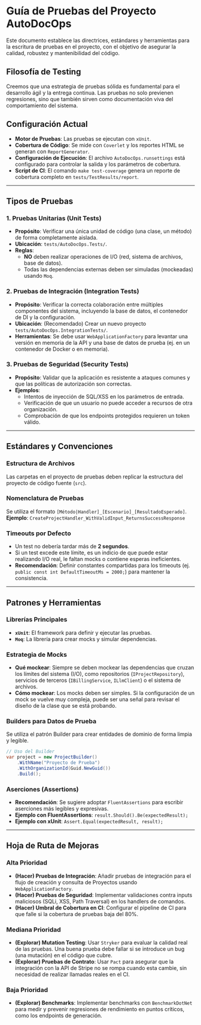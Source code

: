 # Guía de Pruebas del Proyecto AutoDocOps

Este documento establece las directrices, estándares y herramientas para la escritura de pruebas en el proyecto, con el objetivo de asegurar la calidad, robustez y mantenibilidad del código.

## Filosofía de Testing
Creemos que una estrategia de pruebas sólida es fundamental para el desarrollo ágil y la entrega continua. Las pruebas no solo previenen regresiones, sino que también sirven como documentación viva del comportamiento del sistema.

## Configuración Actual
- **Motor de Pruebas**: Las pruebas se ejecutan con `xUnit`.
- **Cobertura de Código**: Se mide con `Coverlet` y los reportes HTML se generan con `ReportGenerator`.
- **Configuración de Ejecución**: El archivo `AutoDocOps.runsettings` está configurado para controlar la salida y los parámetros de cobertura.
- **Script de CI**: El comando `make test-coverage` genera un reporte de cobertura completo en `tests/TestResults/report`.

---

## Tipos de Pruebas

### 1. Pruebas Unitarias (Unit Tests)
- **Propósito**: Verificar una única unidad de código (una clase, un método) de forma completamente aislada.
- **Ubicación**: `tests/AutoDocOps.Tests/`.
- **Reglas**:
    - **NO** deben realizar operaciones de I/O (red, sistema de archivos, base de datos).
    - Todas las dependencias externas deben ser simuladas (mockeadas) usando `Moq`.

### 2. Pruebas de Integración (Integration Tests)
- **Propósito**: Verificar la correcta colaboración entre múltiples componentes del sistema, incluyendo la base de datos, el contenedor de DI y la configuración.
- **Ubicación**: (Recomendado) Crear un nuevo proyecto `tests/AutoDocOps.IntegrationTests/`.
- **Herramientas**: Se debe usar `WebApplicationFactory` para levantar una versión en memoria de la API y una base de datos de prueba (ej. en un contenedor de Docker o en memoria).

### 3. Pruebas de Seguridad (Security Tests)
- **Propósito**: Validar que la aplicación es resistente a ataques comunes y que las políticas de autorización son correctas.
- **Ejemplos**:
    - Intentos de inyección de SQL/XSS en los parámetros de entrada.
    - Verificación de que un usuario no puede acceder a recursos de otra organización.
    - Comprobación de que los endpoints protegidos requieren un token válido.

---

## Estándares y Convenciones

### Estructura de Archivos
Las carpetas en el proyecto de pruebas deben replicar la estructura del proyecto de código fuente (`src`).

### Nomenclatura de Pruebas
Se utiliza el formato `[Método|Handler]_[Escenario]_[ResultadoEsperado]`.
**Ejemplo**: `CreateProjectHandler_WithValidInput_ReturnsSuccessResponse`

### Timeouts por Defecto
- Un test no debería tardar más de **2 segundos**.
- Si un test excede este límite, es un indicio de que puede estar realizando I/O real, le faltan mocks o contiene esperas ineficientes.
- **Recomendación**: Definir constantes compartidas para los timeouts (ej. `public const int DefaultTimeoutMs = 2000;`) para mantener la consistencia.

---

## Patrones y Herramientas

### Librerías Principales
- **`xUnit`**: El framework para definir y ejecutar las pruebas.
- **`Moq`**: La librería para crear mocks y simular dependencias.

### Estrategia de Mocks
- **Qué mockear**: Siempre se deben mockear las dependencias que cruzan los límites del sistema (I/O), como repositorios (`IProjectRepository`), servicios de terceros (`IBillingService`, `ILlmClient`) o el sistema de archivos.
- **Cómo mockear**: Los mocks deben ser simples. Si la configuración de un mock se vuelve muy compleja, puede ser una señal para revisar el diseño de la clase que se está probando.

### Builders para Datos de Prueba
Se utiliza el patrón Builder para crear entidades de dominio de forma limpia y legible.
```csharp
// Uso del Builder
var project = new ProjectBuilder()
    .WithName("Proyecto de Prueba")
    .WithOrganizationId(Guid.NewGuid())
    .Build();
```

### Aserciones (Assertions)
- **Recomendación**: Se sugiere adoptar `FluentAssertions` para escribir aserciones más legibles y expresivas.
- **Ejemplo con FluentAssertions**: `result.Should().Be(expectedResult);`
- **Ejemplo con xUnit**: `Assert.Equal(expectedResult, result);`

---

## Hoja de Ruta de Mejoras

### Alta Prioridad
- **(Hacer) Pruebas de Integración**: Añadir pruebas de integración para el flujo de creación y consulta de Proyectos usando `WebApplicationFactory`.
- **(Hacer) Pruebas de Seguridad**: Implementar validaciones contra inputs maliciosos (SQLi, XSS, Path Traversal) en los handlers de comandos.
- **(Hacer) Umbral de Cobertura en CI**: Configurar el pipeline de CI para que falle si la cobertura de pruebas baja del 80%.

### Mediana Prioridad
- **(Explorar) Mutation Testing**: Usar `Stryker` para evaluar la calidad real de las pruebas. Una buena prueba debe fallar si se introduce un bug (una mutación) en el código que cubre.
- **(Explorar) Pruebas de Contrato**: Usar `Pact` para asegurar que la integración con la API de Stripe no se rompa cuando esta cambie, sin necesidad de realizar llamadas reales en el CI.

### Baja Prioridad
- **(Explorar) Benchmarks**: Implementar benchmarks con `BenchmarkDotNet` para medir y prevenir regresiones de rendimiento en puntos críticos, como los endpoints de generación.